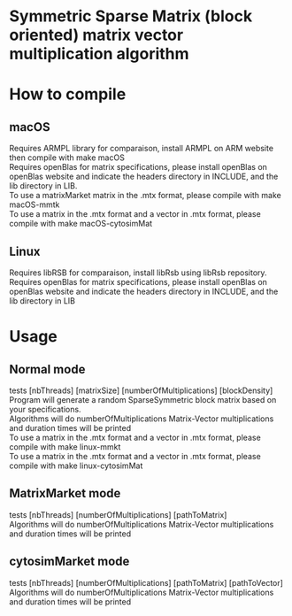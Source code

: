 <h1>
Symmetric Sparse Matrix (block oriented) matrix vector multiplication algorithm
</h1>

<h1>How to compile</h1>
<h2>macOS</h2>
<p>Requires ARMPL library for comparaison, install ARMPL on ARM website then compile with make macOS
<br>
Requires openBlas for matrix specifications, please install openBlas on openBlas website and indicate the headers directory in INCLUDE, and the lib directory in LIB.
<br>
To use a matrixMarket matrix in the .mtx format, please compile with make macOS-mmtk
<br>
To use a matrix in the .mtx format and a vector in .mtx format, please compile with make macOS-cytosimMat
</p>
<h2>Linux</h2>
<p>Requires libRSB for comparaison, install libRsb using libRsb repository.
Requires openBlas for matrix specifications, please install openBlas on openBlas website and indicate the headers directory in INCLUDE, and the lib directory in LIB
<h1>Usage</h1>
<h2>Normal mode</h2>
<p>tests [nbThreads] [matrixSize] [numberOfMultiplications] [blockDensity]<br>
Program will generate a random SparseSymmetric block matrix based on your specifications.<br>
Algorithms will do numberOfMultiplications Matrix-Vector multiplications and duration times will be printed<br>
To use a matrix in the .mtx format and a vector in .mtx format, please compile with make linux-mmkt<br>
To use a matrix in the .mtx format and a vector in .mtx format, please compile with make linux-cytosimMat<br>
</p>
<h2>MatrixMarket mode</h2>
<p>tests [nbThreads] [numberOfMultiplications] [pathToMatrix]<br>
Algorithms will do numberOfMultiplications Matrix-Vector multiplications and duration times will be printed
</p>

<h2>cytosimMarket mode</h2>
<p>tests [nbThreads] [numberOfMultiplications] [pathToMatrix] [pathToVector]<br>
Algorithms will do numberOfMultiplications Matrix-Vector multiplications and duration times will be printed
</p>

